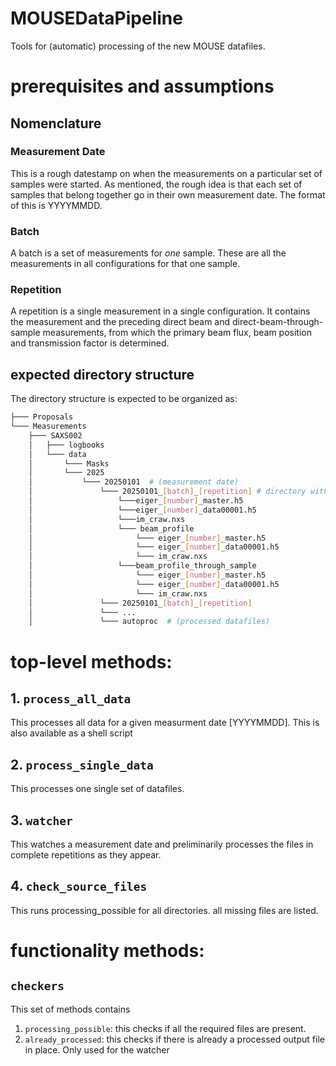 # MOUSEDataPipeline
Tools for (automatic) processing of the new MOUSE datafiles. 

# prerequisites and assumptions

## Nomenclature
### Measurement Date
This is a rough datestamp on when the measurements on a particular set of samples were started. 
As mentioned, the rough idea is that each set of samples that belong together go in their own 
measurement date. The format of this is YYYYMMDD. 

### Batch
A batch is a set of measurements for *one* sample. These are all the measurements in all configurations for that one sample. 

### Repetition
A repetition is a single measurement in a single configuration. It contains the measurement and the preceding direct beam and direct-beam-through-sample measurements, from which the primary beam flux, beam position and transmission factor is determined. 

## expected directory structure
The directory structure is expected to be organized as:

```bash
├─── Proposals
└─── Measurements
    ├─── SAXS002
    │   ├─── logbooks
    │   └─── data
    │       └─── Masks
    │       └─── 2025
    │           └─── 20250101  # (measurement date)
    │               └─── 20250101_[batch]_[repetition] # directory with files
    │                   └───eiger_[number]_master.h5
    │                   └───eiger_[number]_data00001.h5
    │                   └───im_craw.nxs
    │                   └─── beam_profile
    │                       └─── eiger_[number]_master.h5
    │                       └─── eiger_[number]_data00001.h5
    │                       └─── im_craw.nxs
    │                   └───beam_profile_through_sample
    │                       └─── eiger_[number]_master.h5
    │                       └─── eiger_[number]_data00001.h5
    │                       └─── im_craw.nxs
    │               └─── 20250101_[batch]_[repetition]
    │               └─── ...
    │               └─── autoproc  # (processed datafiles)    
```


# top-level methods: 

## 1. `process_all_data`
This processes all data for a given measurment date [YYYYMMDD]. This is also available as a shell script

## 2. `process_single_data`
This processes one single set of datafiles. 

## 3. `watcher`
This watches a measurement date and preliminarily processes the files in complete repetitions as they appear.

## 4. `check_source_files`
This runs processing_possible for all directories. all missing files are listed. 

# functionality methods:

## `checkers`
This set of methods contains
  1. `processing_possible`: this checks if all the required files are present. 
  2. `already_processed`: this checks if there is already a processed output file in place. Only used for the watcher


